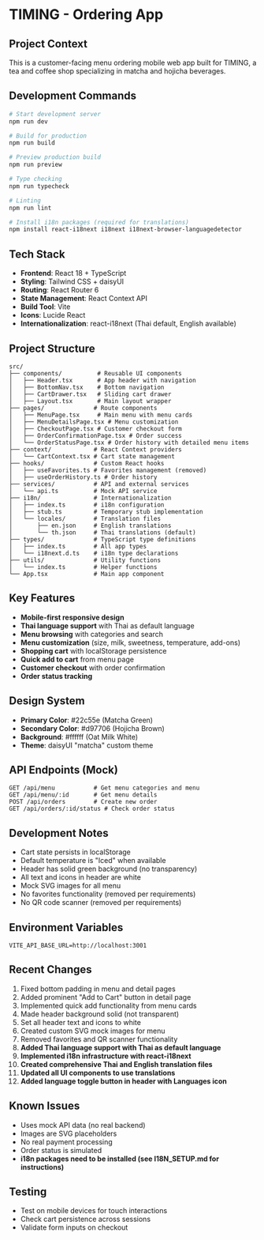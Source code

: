 # TIMING - Ordering App

## Project Context

This is a customer-facing menu ordering mobile web app built for TIMING, a tea and coffee shop specializing in matcha and hojicha beverages.

## Development Commands

```bash
# Start development server
npm run dev

# Build for production
npm run build

# Preview production build
npm run preview

# Type checking
npm run typecheck

# Linting
npm run lint

# Install i18n packages (required for translations)
npm install react-i18next i18next i18next-browser-languagedetector
```

## Tech Stack

- **Frontend**: React 18 + TypeScript
- **Styling**: Tailwind CSS + daisyUI
- **Routing**: React Router 6
- **State Management**: React Context API
- **Build Tool**: Vite
- **Icons**: Lucide React
- **Internationalization**: react-i18next (Thai default, English available)

## Project Structure

```
src/
├── components/          # Reusable UI components
│   ├── Header.tsx       # App header with navigation
│   ├── BottomNav.tsx    # Bottom navigation
│   ├── CartDrawer.tsx   # Sliding cart drawer
│   ├── Layout.tsx       # Main layout wrapper
├── pages/              # Route components
│   ├── MenuPage.tsx     # Main menu with menu cards
│   ├── MenuDetailsPage.tsx # Menu customization
│   ├── CheckoutPage.tsx # Customer checkout form
│   ├── OrderConfirmationPage.tsx # Order success
│   └── OrderStatusPage.tsx # Order history with detailed menu items
├── context/            # React Context providers
│   └── CartContext.tsx # Cart state management
├── hooks/              # Custom React hooks
│   ├── useFavorites.ts # Favorites management (removed)
│   ├── useOrderHistory.ts # Order history
├── services/           # API and external services
│   └── api.ts          # Mock API service
├── i18n/               # Internationalization
│   ├── index.ts        # i18n configuration
│   ├── stub.ts         # Temporary stub implementation
│   └── locales/        # Translation files
│       ├── en.json     # English translations
│       └── th.json     # Thai translations (default)
├── types/              # TypeScript type definitions
│   ├── index.ts        # All app types
│   └── i18next.d.ts    # i18n type declarations
├── utils/              # Utility functions
│   └── index.ts        # Helper functions
└── App.tsx             # Main app component
```

## Key Features

- **Mobile-first responsive design**
- **Thai language support** with Thai as default language
- **Menu browsing** with categories and search
- **Menu customization** (size, milk, sweetness, temperature, add-ons)
- **Shopping cart** with localStorage persistence
- **Quick add to cart** from menu page
- **Customer checkout** with order confirmation
- **Order status tracking**

## Design System

- **Primary Color**: #22c55e (Matcha Green)
- **Secondary Color**: #d97706 (Hojicha Brown)
- **Background**: #ffffff (Oat Milk White)
- **Theme**: daisyUI "matcha" custom theme

## API Endpoints (Mock)

```
GET /api/menu           # Get menu categories and menu
GET /api/menu/:id       # Get menu details
POST /api/orders        # Create new order
GET /api/orders/:id/status # Check order status
```

## Development Notes

- Cart state persists in localStorage
- Default temperature is "Iced" when available
- Header has solid green background (no transparency)
- All text and icons in header are white
- Mock SVG images for all menu
- No favorites functionality (removed per requirements)
- No QR code scanner (removed per requirements)

## Environment Variables

```
VITE_API_BASE_URL=http://localhost:3001
```

## Recent Changes

1. Fixed bottom padding in menu and detail pages
2. Added prominent "Add to Cart" button in detail page
3. Implemented quick add functionality from menu cards
4. Made header background solid (not transparent)
5. Set all header text and icons to white
6. Created custom SVG mock images for menu
7. Removed favorites and QR scanner functionality
8. **Added Thai language support with Thai as default language**
9. **Implemented i18n infrastructure with react-i18next**
10. **Created comprehensive Thai and English translation files**
11. **Updated all UI components to use translations**
12. **Added language toggle button in header with Languages icon**

## Known Issues

- Uses mock API data (no real backend)
- Images are SVG placeholders
- No real payment processing
- Order status is simulated
- **i18n packages need to be installed (see I18N_SETUP.md for instructions)**

## Testing

- Test on mobile devices for touch interactions
- Check cart persistence across sessions
- Validate form inputs on checkout
